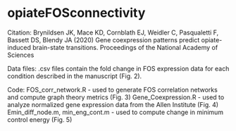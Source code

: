 # opiateFOSconnectivity

Citation:
Brynildsen JK, Mace KD, Cornblath EJ, Weidler C, Pasqualetti F, Bassett DS, Blendy JA (2020) Gene coexpression patterns predict opiate-induced brain-state transitions. Proceedings of the National Academy of Sciences

Data files:
.csv files contain the fold change in FOS expression data for each condition described in the manuscript (Fig. 2).

Code:
FOS_corr_network.R - used to generate FOS correlation networks and compute graph theory metrics (Fig. 3)
Gene_Coexpression.R - used to analyze normalized gene expression data from the Allen Institute (Fig. 4)
Emin_diff_node.m, min_eng_cont.m - used to compute change in minimum control energy (Fig. 5)
